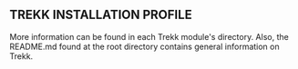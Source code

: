 ## TREKK INSTALLATION PROFILE

More information can be found in each Trekk module's directory.  Also, the README.md found at the root directory contains general information on Trekk.
